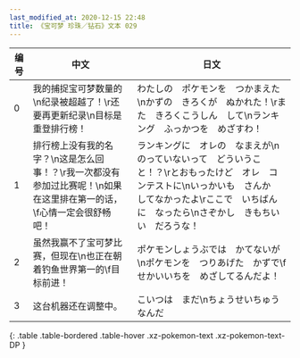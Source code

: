 ```yaml
---
last_modified_at: 2020-12-15 22:48
title: 《宝可梦 珍珠／钻石》文本 029
---
```

| 编号 | 中文 | 日文 |
| ---- | ---- | ---- |
| 0 | 我的捕捉宝可梦数量的\n纪录被超越了！\r还要再更新纪录\n目标是重登排行榜！ | わたしの　ポケモンを　つかまえた\nかずの　きろくが　ぬかれた！\rまた　きろくこうしん　して\nランキング　ふっかつを　めざすわ！ |
| 1 | 排行榜上没有我的名字？\n这是怎么回事！？\r我一次都没有参加过比赛呢！\n如果在这里排在第一的话，\f心情一定会很舒畅吧！ | ランキングに　オレの　なまえが\nのっていないって　どういうこと！？\rとおもったけど　オレ　コンテストに\nいっかいも　さんか　してなかったよ\rここで　いちばんに　なったら\nさぞかし　きもちいい　だろうな！ |
| 2 | 虽然我赢不了宝可梦比赛，但现在\n也正在朝着钓鱼世界第一的\f目标前进！ | ポケモンしょうぶでは　かてないが\nポケモンを　つりあげた　かずで\fせかいいちを　めざしてるんだよ！ |
| 3 | 这台机器还在调整中。 | こいつは　まだ\nちょうせいちゅう　なんだ |
{: .table .table-bordered .table-hover .xz-pokemon-text .xz-pokemon-text-DP }